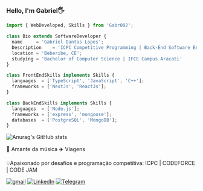 ﻿### Hello, I'm Gabriel🖐️

```javascript
import { WebDeveloped, Skills } from 'Gabr002';

class Bio extends SoftwareDeveloper {
  name     = 'Gabriel Dantas Lopes';
  Description    = 'ICPC Competitive Programming | Back-End Software Engineer';
  location = 'Beberibe, CE';
  studying = 'Bachelor of Computer Science | IFCE Campus Aracati'
}

class FrontEndSkills implements Skills {
  languages  = ['TypeScript', 'JavaScript', 'C++'];
  frameworks = ['NextJs', 'ReactJs'];
}

class BackEndSkills implements Skills {
  languages  = ['Node.js'];
  frameworks = ['express', 'mongoose'];
  databases  = ['PostgreSQL', 'MongoDB'];
}
```

![Anurag's GitHub stats](https://github-readme-stats.vercel.app/api?username=Gabr002&show_icons=true&theme=dracula)

<div>
    <p>🎵 Amante da música 
    ✈️ Viagens
    </p>
    <p>💡Apaixonado por desafios e programação competitiva: ICPC | CODEFORCE | CODE JAM</p>
    <p></p>
</div>

[![gmail](https://img.shields.io/badge/Gmail-D14836?style=for-the-badge&logo=gmail&logoColor=white)](gdantaslopes62@gmail.com)
[![LinkedIn](https://img.shields.io/badge/LinkedIn-0077B5?style=for-the-badge&logo=linkedin&logoColor=white)](https://www.linkedin.com/in/gabrieldanlopes/)
[![Telegram](https://img.shields.io/badge/Telegram-2CA5E0?style=for-the-badge&logo=telegram&logoColor=white)](https://t.me/dantasDev)
